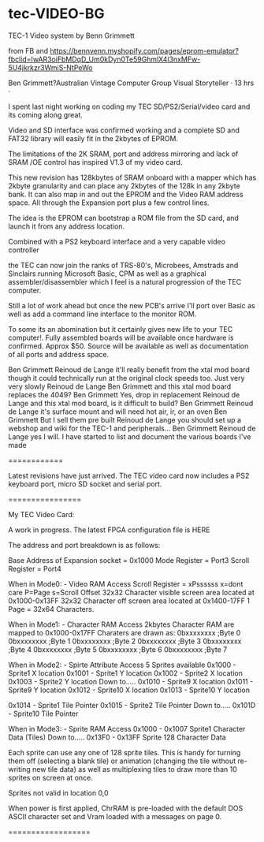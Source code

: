 # tec-VIDEO-BG
TEC-1 Video system by Benn Grimmett


from FB and https://bennvenn.myshopify.com/pages/eprom-emulator?fbclid=IwAR3oiFbMDqD_Um0kDyn0Te59GhmlX4l3nxMFw-5U4jkrkzr3WmiS-NtPeWo


Ben Grimmett?Australian Vintage Computer Group
Visual Storyteller · 13 hrs · 
 
I spent last night working 
	on coding my TEC SD/PS2/Serial/video card 
	and its coming along great. 

Video and SD interface was confirmed working 
and a complete SD and FAT32 library will easily fit in the 2kbytes of EPROM. 

The limitations 
	of the 2K SRAM, port and address mirroring 
	and lack of SRAM /OE control 
	has inspired V1.3 of my video card.

This new revision has 
	128kbytes of SRAM onboard 
	with a mapper which has 2kbyte granularity 
	and can place any 2kbytes of the 128k in any 2kbyte bank. 
	It can also map in and out the EPROM 
	and the Video RAM address space. 
		All through the Expansion port plus a few control lines.

The idea is the EPROM can 
	bootstrap a ROM file from the SD card, 
	and launch it from any address location. 

Combined with 
	a PS2 keyboard interface 
	and a very capable video controller 

the TEC can now join the ranks 
	of TRS-80's, 
	Microbees, 
	Amstrads 
	and Sinclairs 
	running Microsoft Basic, CPM as well as a graphical assembler/disassembler 
	which I feel is a natural progression of the TEC computer.

Still a lot of work ahead 
but once the new PCB's arrive 
	I'll port over Basic as well 
	as add a command line interface to the monitor ROM. 

To some its an abomination 
	but it certainly gives new life to your TEC computer!. 
	Fully assembled boards will be available once hardware is confirmed. 
	Approx $50. 
	Source will be available as well as documentation of all ports and address space.


Ben Grimmett Reinoud de Lange 
	it'll really benefit from the xtal mod board 
	though it could technically run at the original clock speeds too. 
	Just very very slowly
Reinoud de Lange Ben Grimmett 
	and this xtal mod board replaces the 4049?
Ben Grimmett 
	Yes, drop in replacement
Reinoud de Lange 
	and this xtal mod board, is it difficult to build?
Ben Grimmett Reinoud de Lange 
	it's surface mount and will need hot air, ir, or an oven
Ben Grimmett 
	But I sell them pre built
Reinoud de Lange 
	you should set up a webshop and wiki for the TEC-1 and peripherals...
Ben Grimmett Reinoud de Lange 
	yes I will. 
	I have started to list and document the various boards I've made
  
  ============
  
Latest revisions have just arrived. 
The TEC video card now includes a 
PS2 keyboard port, 
micro SD socket 
and serial port.

 
================

My TEC Video Card:

A work in progress. 
	The latest FPGA configuration file is HERE

The address and port 
	breakdown is as follows:

Base Address of Expansion socket = 0x1000
Mode Register = Port3
Scroll Register = Port4

When in Mode0: - Video RAM Access
Scroll Register = xPssssss
x=dont care
P=Page
s=Scroll Offset
32x32 Character visible screen area located at 0x1000-0x13FF
32x32 Character off screen area located at 0x1400-17FF
1 Page = 32x64 Characters.

When in Mode1: - Character RAM Access
2kbytes Character RAM are mapped to 0x1000-0x17FF
Charaters are drawn as:
0bxxxxxxxx ;Byte 0
0bxxxxxxxx ;Byte 1
0bxxxxxxxx ;Byte 2
0bxxxxxxxx ;Byte 3
0bxxxxxxxx ;Byte 4
0bxxxxxxxx ;Byte 5
0bxxxxxxxx ;Byte 6
0bxxxxxxxx ;Byte 7

When in Mode2: - Spirte Attribute Access
5 Sprites available
0x1000 - Sprite1 X location
0x1001 - Sprite1 Y location
0x1002 - Sprite2 X location
0x1003 - Sprite2 Y location
Down to.....
0x1010 - Sprite9 X location
0x1011 - Sprite9 Y location
0x1012 - Sprite10 X location
0x1013 - Sprite10 Y location

0x1014 - Sprite1 Tile Pointer
0x1015 - Sprite2 Tile Pointer
Down to.....
0x101D - Sprite10 Tile Pointer

When in Mode3: - Sprite RAM Access
0x1000 - 0x1007 Sprite1 Character Data (Tiles)
Down to.....
0x13F0 - 0x13FF Sprite 128 Character Data

Each sprite can use any one of 128 sprite tiles. 
	This is handy for turning them off (selecting a blank tile) 
	or animation (changing the tile without re-writing new tile data) 
	as well as multiplexing tiles to draw more than 10 sprites on screen at once.

Sprites not valid in location 0,0

When power is first applied, 
	ChrRAM is pre-loaded with the default DOS ASCII character set 
	and Vram loaded with a messages on page 0. 

==================

